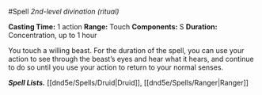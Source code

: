 #Spell
*2nd-level divination (ritual)*

**Casting Time:** 1 action
**Range:** Touch
**Components:** S
**Duration:** Concentration, up to 1 hour

You touch a willing beast. For the duration of the spell, you can use your action to see through the beast’s eyes and hear what it hears, and continue to do so until you use your action to return to your normal senses.

***Spell Lists.*** [[dnd5e/Spells/Druid\|Druid]], [[dnd5e/Spells/Ranger\|Ranger]]